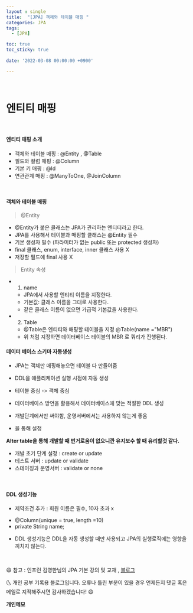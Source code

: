 ```yaml
---
layout : single
title:  "[JPA] 객체와 테이블 매핑 "
categories: JPA
tags:
  - [JPA]

toc: true
toc_sticky: true
 
date: '2022-03-08 00:00:00 +0900'

---
```



<br>

# 엔티티 매핑

<Br>

#### 엔티티 매핑 소개

- 객체와 테이블 매핑 : @Entity , @Table
- 필드와 컬럼 매핑 : @Column 
- 기본 키 매핑 : @Id
- 연관관계 매핑 : @ManyToOne, @JoinColumn

<br>

#### 객체와 테이블 매핑

> @Entity

- @Entity가 붙은 클래스는 JPA가 관리하는 엔티티라고 한다.
- JPA를 사용해서 테이블과 매핑할 클래스는 @Entity 필수
- 기본 생성자 필수 (파라미터가 없는 public 또는 protected  생성자)
- final 클래스, enum, interface, inner 클래스 사용 X
- 저장할 필드에 final 사용 X

> Entity 속성

- 1. name
  - JPA에서 사용할 엔티티 이름을 지정한다.
  - 기본값: 클래스 이름을 그대로 사용한다.
  - 같은 클래스 이름이 없으면 가급적 기본값을 사용한다.

- 2. Table
  - @Table은 엔티티와 매핑할 테이블을 지정 @Table(name ="MBR") 
  - 위 처럼 지정하면 데이터베이스 테이블의 MBR 로 쿼리가 진행된다.


#### 데이터 베이스 스키마 자동생성

- JPA는 객체만 매핑해놓으면 테이블 다 만들어줌
- DDL을 애플리케이션 실행 시점에 자동 생성
- 테이블 중심 -> 객체 중심
- 데이터베이스 방언을 활용해서 데이터베이스에 맞는 적절한 DDL 생성
- 개발단계에서만 써야함, 운영서버에서는 사용하지 않는게 좋음

- <property name="hibernate.hbm2ddl.auto" value="create" /> 을 통해 설정 

**Alter table을 통해 개발할 때 번거로움이 없으니깐 유지보수 할 때 유리할것 같다.**

- 개발 초기 단계 설정 : create or update
- 테스트 서버 : update or validate
- 스테이징과 운영서버 : validate or none

<BR>

#### DDL 생성기능

- 제약조건 추가 : 회원 이름은 필수, 10자 초과 x
* @Column(unique = true, length =10)
* private String name;
- DDL 생성기능은 DDL을 자동 생성할 때만 사용되고 JPA의 실행로직에는 영향을 끼치지 않는다.

<BR>


😄 참고 : 인프런 김영한님의 JPA 기본 강의 및 교재 , [블로그](https://ultrakain.gitbooks.io/jpa/content/chapter3/chapter3.1.html)

🌜 개인 공부 기록용 블로그입니다. 오류나 틀린 부분이 있을 경우 
언제든지 댓글 혹은 메일로 지적해주시면 감사하겠습니다! 😄
<br>

**개인메모** 
